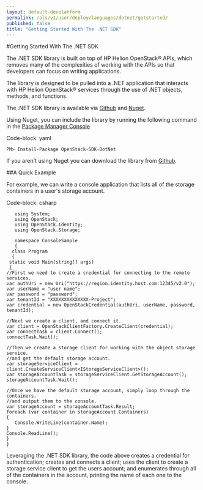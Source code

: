 ```yaml
---
layout: default-devplatform
permalink: /als/v1/user/deploy/languages/dotnet/getstarted/
published: false
title: "Getting Started With The .NET SDK"
---
```

<!--PUBLISHED-->

#Getting Started With The .NET SDK

The .NET SDK library is built on top of HP Helion OpenStack&reg; APIs, which removes many of the
complexities of working with the APIs so that developers can focus on writing applications.

The library is designed to be pulled into a .NET application that interacts with HP Helion OpenStack&reg; services through the use of .NET objects, methods, and functions.

The .NET SDK library is available via [Github](https://github.com/stackforge/openstack-sdk-dotnet) and [Nuget](https://www.nuget.org/packages/OpenStack-SDK-DotNet).

Using Nuget, you can include the library by running the following command in the [Package Manager Console](http://docs.nuget.org/docs/start-here/using-the-package-manager-console)

Code-block: yaml

    PM> Install-Package OpenStack-SDK-DotNet

If you aren't using Nuget you can download the library from [Github](https://github.com/stackforge/openstack-sdk-dotnet).

##A Quick Example

For example, we can write a console application that lists all of the storage containers in a user's storage account.

Code-block: csharp

       using System;
       using OpenStack;
       using OpenStack.Identity;
       using OpenStack.Storage;
    
       namespace ConsoleSample
       {
      class Program
      {
     static void Main(string[] args)
     {
    //First we need to create a credential for connecting to the remote services.
    var authUri = new Uri("https://region.identity.host.com:12345/v2.0");
    var userName = "user name";
    var password = "password";
    var tenantId = "XXXXXXXXXXXXXX-Project";
    var credential = new OpenStackCredential(authUri, userName, password, tenantId);
    
    //Next we create a client, and connect it.
    var client = OpenStackClientFactory.CreateClient(credential);
    var connectTask = client.Connect();
    connectTask.Wait();
    
    //Then we create a storage client for working with the object storage service.
    //and get the default storage account.
    var storageServiceClient = client.CreateServiceClient<IStorageServiceClient>();
    var storageAccountTask = storageServiceClient.GetStorageAccount();
    storageAccountTask.Wait();
    
    //Once we have the default storage account, simply loop through the containers.
    //and output them to the console.
    var storageAccount = storageAccountTask.Result;
    foreach (var container in storageAccount.Containers)
    {
       Console.WriteLine(container.Name);
    }
    Console.ReadLine();
    }
    }

Leveraging the .NET SDK library, the code above creates a credential for authentication; creates and connects
a client; uses the client to create a storage service client to get the users account; and enumerates
through all of the containers in the account, printing the name of each one to the console.
